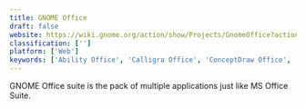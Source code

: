 ```yaml
---
title: GNOME Office
draft: false 
website: https://wiki.gnome.org/action/show/Projects/GnomeOffice?action=show&redirect=GnomeOffice
classification: ['']
platform: ['Web']
keywords: ['Ability Office', 'Calligra Office', 'ConceptDraw Office', 'FileMaker Pro', 'Go-oo', 'LibreOffice', 'Microsoft Access', 'Microsoft Office', 'MobiSystems OfficeSuite', 'OxygenOffice Professional', 'Polaris Office', 'Siag Office', 'SoftMaker Office', 'Starfish ETL', 'WeCompress', 'WordPerfect Office', 'Zoho Docs']
---
```

GNOME Office suite is the pack of multiple applications just like MS Office Suite.